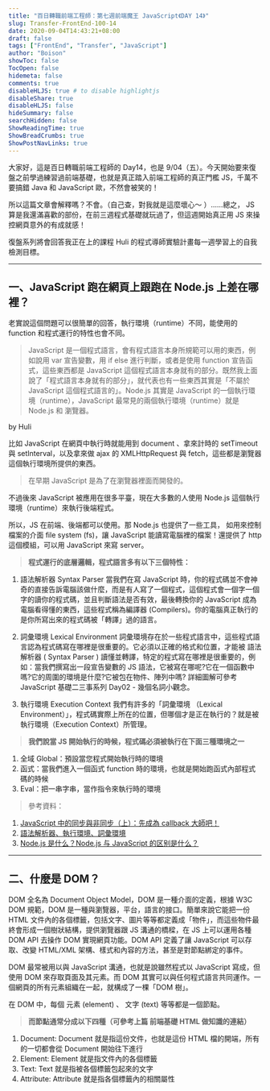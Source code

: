 ```yaml
---
title: "百日轉職前端工程師：第七週前端魔王 JavaScript《DAY 14》"
slug: Transfer-FrontEnd-100-14
date: 2020-09-04T14:43:21+08:00
draft: false
tags: ["FrontEnd", "Transfer", "JavaScript"]
author: "Boison"
showToc: false
TocOpen: false
hidemeta: false
comments: true
disableHLJS: true # to disable highlightjs
disableShare: true
disableHLJS: false
hideSummary: false
searchHidden: false
ShowReadingTime: true
ShowBreadCrumbs: true
ShowPostNavLinks: true
---
```


大家好，這是百日轉職前端工程師的 Day14，也是 9/04（五）。今天開始要來復盤之前學過練習過前端基礎，也就是真正踏入前端工程師的真正門檻 JS，千萬不要搞錯 Java 和 JavaScript 歐，不然會被笑的！

所以這篇文章會解釋嗎？不會。（自己查，對我就是這麼壞心～ ）......總之， JS 算是我還滿喜歡的部份，在前三週程式基礎就玩過了，但這週開始真正用 JS 來操控網頁意外的有成就感！

復盤系列將會回答我正在上的課程 Huli 的程式導師實驗計畫每一週學習上的自我檢測目標。

---

## 一、JavaScript 跑在網頁上跟跑在 Node.js 上差在哪裡？

老實說這個問題可以很簡單的回答，執行環境（runtime）不同，能使用的 function 和程式運行的特性也會不同。

> JavaScript 是一個程式語言，會有程式語言本身所規範可以用的東西，例如說用 var 宣告變數，用 if else 進行判斷，或者是使用 function 宣告函式，這些東西都是 JavaScript 這個程式語言本身就有的部分。既然我上面說了「程式語言本身就有的部分」，就代表也有一些東西其實是「不屬於 JavaScript 這個程式語言的」。Node.js 其實是 JavaScript 的一個執行環境（runtime），JavaScript 最常見的兩個執行環境（runtime）就是 Node.js 和 瀏覽器。

by Huli

比如 JavaScript 在網頁中執行時就能用到 document 、拿來計時的 setTimeout 與 setInterval，以及拿來做 ajax 的 XMLHttpRequest 與 fetch，這些都是瀏覽器這個執行環境所提供的東西。

> 在早期 JavaScript 是為了在瀏覽器裡面而開發的。

不過後來 JavaScript 被應用在很多平臺，現在大多數的人使用 Node.js 這個執行環境（runtime）來執行後端程式。

所以，JS 在前端、後端都可以使用。那 Node.js 也提供了一些工具， 如用來控制檔案的介面 file system (fs)，讓 JavaScript 能讀寫電腦裡的檔案！還提供了 http 這個模組，可以用 JavaScript 來寫 server。

> **程式運行的底層邏輯，程式語言多有以下三個特性：**

1. 語法解析器 Syntax Parser
   當我們在寫 JavaScript 時，你的程式碼並不會神奇的直接告訴電腦該做什麼，而是有人寫了一個程式，這個程式會一個字一個字的讀你的程式碼，並且判斷語法是否有效，最後轉換你的 JavaScript 成為電腦看得懂的東西，這些程式稱為編譯器 (Compilers)。你的電腦真正執行的是你所寫出來的程式碼被「轉譯」過的語言。

2. 詞彙環境 Lexical Environment
   詞彙環境存在於一些程式語言中，這些程式語言認為程式碼寫在哪裡是很重要的。它必須以正確的格式和位置，才能被 語法解析器 ( Syntax Parser ) 讀懂並轉譯，特定的程式寫在哪裡是很重要的，例如：當我們撰寫出一段宣告變數的 JS 語法，它被寫在哪呢?它在一個函數中嗎?它的周圍的環境是什麼?它被包在物件、陣列中嗎? 詳細圖解可參考 JavaScript 基礎二三事系列 Day02 - 幾個名詞小觀念。

3. 執行環境 Execution Context
   我們有許多的「詞彙環境 （Lexical Environment）」，程式碼實際上所在的位置，但哪個才是正在執行的？就是被執行環境（Execution Context）所管理。

> **我們說當 JS 開始執行的時候，程式碼必須被執行在下面三種環境之一**

1. 全域 Global：預設當您程式開始執行時的環境
2. 函式：當我們進入一個函式 function 時的環境，也就是開始跑函式內部程式碼的時候
3. Eval：把一串字串，當作指令來執行時的環境

> 參考資料：

1. [JavaScript 中的同步與非同步（上）：先成為 callback 大師吧！](https://blog.techbridge.cc/2019/10/05/javascript-async-sync-and-callback/)
2. [語法解析器、執行環境、詞彙環境](https://medium.com/icguanyu/%E8%AA%9E%E6%B3%95%E8%A7%A3%E6%9E%90%E5%99%A8-%E5%9F%B7%E8%A1%8C%E7%92%B0%E5%A2%83-%E8%A9%9E%E5%BD%99%E7%92%B0%E5%A2%83-9ab4137965cc)
3. [Node.js 是什么？Node.js 与 JavaScript 的区别是什么？](https://www.jianshu.com/p/21d3130ca059)

---

## 二、什麼是 DOM？

DOM 全名為 Document Object Model，DOM 是一種介面的定義，根據 W3C DOM 規範，DOM 是一種與瀏覽器，平台，語言的接口。簡單來說它能把一份 HTML 文件內的各個標籤，包括文字、圖片等等都定義成「物件」，而這些物件最終會形成一個樹狀結構，提供瀏覽器跟 JS 溝通的橋樑，在 JS 上可以運用各種 DOM API 去操作 DOM 實現網頁功能。DOM API 定義了讓 JavaScript 可以存取、改變 HTML/XML 架構、樣式和內容的方法，甚至是對節點綁定的事件。

DOM 最常被用以與 JavaScript 溝通，也就是說雖然程式以 JavaScript 寫成，但使用 DOM 來存取頁面及其元素。而 DOM 其實可以與任何程式語言共同運作。一個網頁的所有元素組織在一起，就構成了一棵「DOM 樹」。

在 DOM 中，每個 元素 (element) 、 文字 (text) 等等都是一個節點。

> **而節點通常分成以下四種（可參考上篇 前端基礎 HTML 做知識的連結）**

1. Document: Document 就是指這份文件，也就是這份 HTML 檔的開端，所有的一切都會從 Document 開始往下進行
2. Element: Element 就是指文件內的各個標籤
3. Text: Text 就是指被各個標籤包起來的文字
4. Attribute: Attribute 就是指各個標籤內的相關屬性
